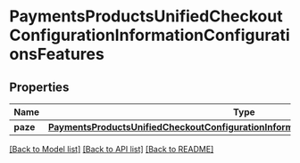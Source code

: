 # PaymentsProductsUnifiedCheckoutConfigurationInformationConfigurationsFeatures

## Properties
Name | Type | Description | Notes
------------ | ------------- | ------------- | -------------
**paze** | [**PaymentsProductsUnifiedCheckoutConfigurationInformationConfigurationsFeaturesPaze**](PaymentsProductsUnifiedCheckoutConfigurationInformationConfigurationsFeaturesPaze.md) |  | [optional] 

[[Back to Model list]](../README.md#documentation-for-models) [[Back to API list]](../README.md#documentation-for-api-endpoints) [[Back to README]](../README.md)


